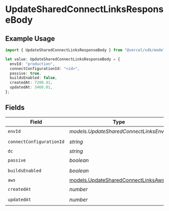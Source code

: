 # UpdateSharedConnectLinksResponseBody

## Example Usage

```typescript
import { UpdateSharedConnectLinksResponseBody } from "@vercel/sdk/models/updatesharedconnectlinksop.js";

let value: UpdateSharedConnectLinksResponseBody = {
  envId: "production",
  connectConfigurationId: "<id>",
  passive: true,
  buildsEnabled: false,
  createdAt: 7200.41,
  updatedAt: 3460.01,
};
```

## Fields

| Field                                                                          | Type                                                                           | Required                                                                       | Description                                                                    |
| ------------------------------------------------------------------------------ | ------------------------------------------------------------------------------ | ------------------------------------------------------------------------------ | ------------------------------------------------------------------------------ |
| `envId`                                                                        | *models.UpdateSharedConnectLinksEnvId*                                         | :heavy_check_mark:                                                             | N/A                                                                            |
| `connectConfigurationId`                                                       | *string*                                                                       | :heavy_check_mark:                                                             | N/A                                                                            |
| `dc`                                                                           | *string*                                                                       | :heavy_minus_sign:                                                             | N/A                                                                            |
| `passive`                                                                      | *boolean*                                                                      | :heavy_check_mark:                                                             | N/A                                                                            |
| `buildsEnabled`                                                                | *boolean*                                                                      | :heavy_check_mark:                                                             | N/A                                                                            |
| `aws`                                                                          | [models.UpdateSharedConnectLinksAws](../models/updatesharedconnectlinksaws.md) | :heavy_minus_sign:                                                             | N/A                                                                            |
| `createdAt`                                                                    | *number*                                                                       | :heavy_check_mark:                                                             | N/A                                                                            |
| `updatedAt`                                                                    | *number*                                                                       | :heavy_check_mark:                                                             | N/A                                                                            |